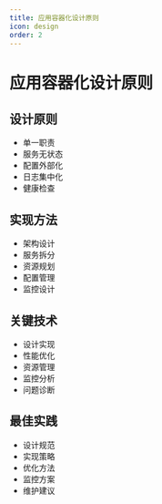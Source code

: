 ```yaml
---
title: 应用容器化设计原则
icon: design
order: 2
---
```


# 应用容器化设计原则

## 设计原则
- 单一职责
- 服务无状态
- 配置外部化
- 日志集中化
- 健康检查

## 实现方法
- 架构设计
- 服务拆分
- 资源规划
- 配置管理
- 监控设计

## 关键技术
- 设计实现
- 性能优化
- 资源管理
- 监控分析
- 问题诊断

## 最佳实践
- 设计规范
- 实现策略
- 优化方法
- 监控方案
- 维护建议
